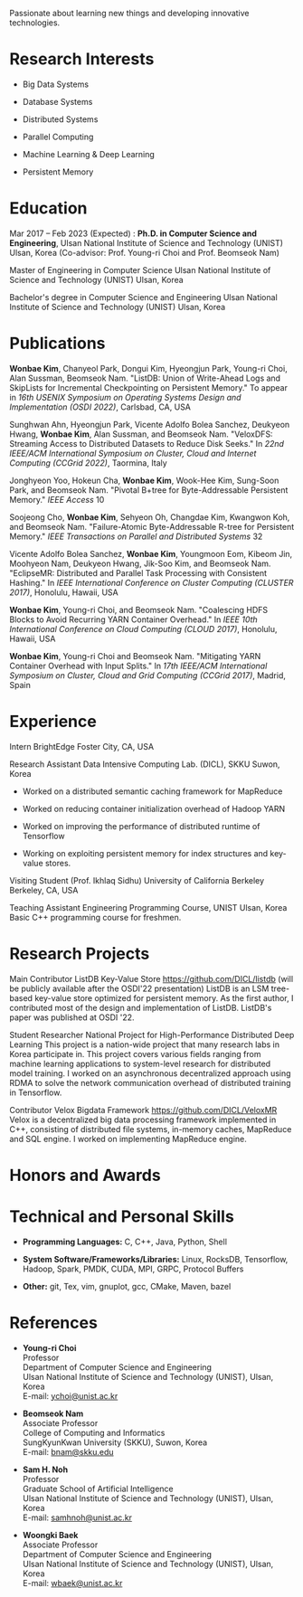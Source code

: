Passionate about learning new things and developing innovative
technologies.

# Research Interests

-   Big Data Systems

-   Database Systems

-   Distributed Systems

-   Parallel Computing

-   Machine Learning & Deep Learning

-   Persistent Memory

# Education

Mar 2017 – Feb 2023 (Expected)
:   **Ph.D. in Computer Science and Engineering**, Ulsan National Institute of
Science and Technology (UNIST) Ulsan, Korea (Co-advisor: Prof. Young-ri
Choi and Prof. Beomseok Nam)

Master of Engineering in Computer Science Ulsan National Institute of
Science and Technology (UNIST) Ulsan, Korea

Bachelor's degree in Computer Science and Engineering Ulsan National
Institute of Science and Technology (UNIST) Ulsan, Korea

# Publications

**Wonbae Kim**, Chanyeol Park, Dongui Kim, Hyeongjun Park, Young-ri
Choi, Alan Sussman, Beomseok Nam. \"ListDB: Union of Write-Ahead Logs
and SkipLists for Incremental Checkpointing on Persistent Memory.\" To
appear in *16th USENIX Symposium on Operating Systems Design and
Implementation (OSDI 2022)*, Carlsbad, CA, USA

Sunghwan Ahn, Hyeongjun Park, Vicente Adolfo Bolea Sanchez, Deukyeon
Hwang, **Wonbae Kim**, Alan Sussman, and Beomseok Nam. \"VeloxDFS:
Streaming Access to Distributed Datasets to Reduce Disk Seeks.\" In
*22nd IEEE/ACM International Symposium on Cluster, Cloud and Internet
Computing (CCGrid 2022)*, Taormina, Italy

Jonghyeon Yoo, Hokeun Cha, **Wonbae Kim**, Wook-Hee Kim, Sung-Soon Park,
and Beomseok Nam. \"Pivotal B+tree for Byte-Addressable Persistent
Memory.\" *IEEE Access* 10

Soojeong Cho, **Wonbae Kim**, Sehyeon Oh, Changdae Kim, Kwangwon Koh,
and Beomseok Nam. \"Failure-Atomic Byte-Addressable R-tree for
Persistent Memory.\" *IEEE Transactions on Parallel and Distributed
Systems* 32

Vicente Adolfo Bolea Sanchez, **Wonbae Kim**, Youngmoon Eom, Kibeom Jin,
Moohyeon Nam, Deukyeon Hwang, Jik-Soo Kim, and Beomseok Nam.
\"EclipseMR: Distributed and Parallel Task Processing with Consistent
Hashing.\" In *IEEE International Conference on Cluster Computing
(CLUSTER 2017)*, Honolulu, Hawaii, USA

**Wonbae Kim**, Young-ri Choi, and Beomseok Nam. \"Coalescing HDFS
Blocks to Avoid Recurring YARN Container Overhead.\" In *IEEE 10th
International Conference on Cloud Computing (CLOUD 2017)*, Honolulu,
Hawaii, USA

**Wonbae Kim**, Young-ri Choi and Beomseok Nam. \"Mitigating YARN
Container Overhead with Input Splits.\" In *17th IEEE/ACM International
Symposium on Cluster, Cloud and Grid Computing (CCGrid 2017)*, Madrid,
Spain

# Experience

Intern BrightEdge Foster City, CA, USA

Research Assistant Data Intensive Computing Lab. (DICL), SKKU Suwon,
Korea

-   Worked on a distributed semantic caching framework for MapReduce

-   Worked on reducing container initialization overhead of Hadoop YARN

-   Worked on improving the performance of distributed runtime of
    Tensorflow

-   Working on exploiting persistent memory for index structures and
    key-value stores.

Visiting Student (Prof. Ikhlaq Sidhu) University of California Berkeley
Berkeley, CA, USA

Teaching Assistant Engineering Programming Course, UNIST Ulsan, Korea
Basic C++ programming course for freshmen.

# Research Projects

Main Contributor ListDB Key-Value Store https://github.com/DICL/listdb
(will be publicly available after the OSDI'22 presentation) ListDB is an
LSM tree-based key-value store optimized for persistent memory. As the
first author, I contributed most of the design and implementation of
ListDB. ListDB's paper was published at OSDI '22.

Student Researcher National Project for High-Performance Distributed
Deep Learning This project is a nation-wide project that many research
labs in Korea participate in. This project covers various fields ranging
from machine learning applications to system-level research for
distributed model training. I worked on an asynchronous decentralized
approach using RDMA to solve the network communication overhead of
distributed training in Tensorflow.

Contributor Velox Bigdata Framework https://github.com/DICL/VeloxMR
Velox is a decentralized big data processing framework implemented in
C++, consisting of distributed file systems, in-memory caches, MapReduce
and SQL engine. I worked on implementing MapReduce engine.

# Honors and Awards

# Technical and Personal Skills

-   **Programming Languages:** C, C++, Java, Python, Shell

-   **System Software/Frameworks/Libraries:** Linux, RocksDB,
    Tensorflow, Hadoop, Spark, PMDK, CUDA, MPI, GRPC, Protocol Buffers

-   **Other:** git, Tex, vim, gnuplot, gcc, CMake, Maven, bazel

# References

-   **Young-ri Choi** \
    Professor\
    Department of Computer Science and Engineering\
    Ulsan National Institute of Science and Technology (UNIST), Ulsan,
    Korea\
    E-mail: ychoi@unist.ac.kr

-   **Beomseok Nam** \
    Associate Professor\
    College of Computing and Informatics\
    SungKyunKwan University (SKKU), Suwon, Korea\
    E-mail: bnam@skku.edu

-   **Sam H. Noh** \
    Professor\
    Graduate School of Artificial Intelligence\
    Ulsan National Institute of Science and Technology (UNIST), Ulsan,
    Korea\
    E-mail: samhnoh@unist.ac.kr

-   **Woongki Baek** \
    Associate Professor\
    Department of Computer Science and Engineering\
    Ulsan National Institute of Science and Technology (UNIST), Ulsan,
    Korea\
    E-mail: wbaek@unist.ac.kr

